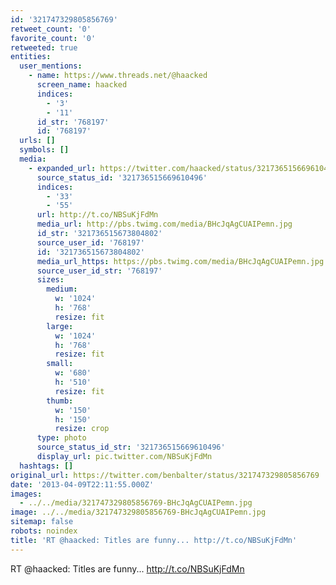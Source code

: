 ```yaml
---
id: '321747329805856769'
retweet_count: '0'
favorite_count: '0'
retweeted: true
entities:
  user_mentions:
    - name: https://www.threads.net/@haacked
      screen_name: haacked
      indices:
        - '3'
        - '11'
      id_str: '768197'
      id: '768197'
  urls: []
  symbols: []
  media:
    - expanded_url: https://twitter.com/haacked/status/321736515669610496/photo/1
      source_status_id: '321736515669610496'
      indices:
        - '33'
        - '55'
      url: http://t.co/NBSuKjFdMn
      media_url: http://pbs.twimg.com/media/BHcJqAgCUAIPemn.jpg
      id_str: '321736515673804802'
      source_user_id: '768197'
      id: '321736515673804802'
      media_url_https: https://pbs.twimg.com/media/BHcJqAgCUAIPemn.jpg
      source_user_id_str: '768197'
      sizes:
        medium:
          w: '1024'
          h: '768'
          resize: fit
        large:
          w: '1024'
          h: '768'
          resize: fit
        small:
          w: '680'
          h: '510'
          resize: fit
        thumb:
          w: '150'
          h: '150'
          resize: crop
      type: photo
      source_status_id_str: '321736515669610496'
      display_url: pic.twitter.com/NBSuKjFdMn
  hashtags: []
original_url: https://twitter.com/benbalter/status/321747329805856769
date: '2013-04-09T22:11:55.000Z'
images:
  - ../../media/321747329805856769-BHcJqAgCUAIPemn.jpg
image: ../../media/321747329805856769-BHcJqAgCUAIPemn.jpg
sitemap: false
robots: noindex
title: 'RT @haacked: Titles are funny... http://t.co/NBSuKjFdMn'
---
```


RT @haacked: Titles are funny... http://t.co/NBSuKjFdMn